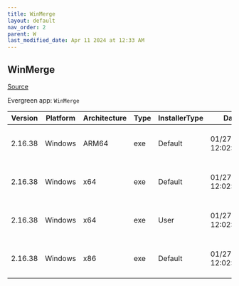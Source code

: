 ```yaml
---
title: WinMerge
layout: default
nav_order: 2
parent: W
last_modified_date: Apr 11 2024 at 12:33 AM
---
```


## WinMerge

[Source](https://winmerge.org/)

Evergreen app: `WinMerge`

| Version | Platform | Architecture | Type | InstallerType | Date                | Size     | URI                                                                                                                                                                                                              |
| ------- | -------- | ------------ | ---- | ------------- | ------------------- | -------- | ---------------------------------------------------------------------------------------------------------------------------------------------------------------------------------------------------------------- |
| 2.16.38 | Windows  | ARM64        | exe  | Default       | 01/27/2024 12:02:44 | 10696000 | [https://github.com/WinMerge/winmerge/releases/download/v2.16.38/WinMerge-2.16.38-ARM64-Setup.exe](https://github.com/WinMerge/winmerge/releases/download/v2.16.38/WinMerge-2.16.38-ARM64-Setup.exe)             |
| 2.16.38 | Windows  | x64          | exe  | Default       | 01/27/2024 12:02:44 | 9879016  | [https://github.com/WinMerge/winmerge/releases/download/v2.16.38/WinMerge-2.16.38-x64-Setup.exe](https://github.com/WinMerge/winmerge/releases/download/v2.16.38/WinMerge-2.16.38-x64-Setup.exe)                 |
| 2.16.38 | Windows  | x64          | exe  | User          | 01/27/2024 12:02:44 | 9879112  | [https://github.com/WinMerge/winmerge/releases/download/v2.16.38/WinMerge-2.16.38-x64-PerUser-Setup.exe](https://github.com/WinMerge/winmerge/releases/download/v2.16.38/WinMerge-2.16.38-x64-PerUser-Setup.exe) |
| 2.16.38 | Windows  | x86          | exe  | Default       | 01/27/2024 12:02:44 | 9306096  | [https://github.com/WinMerge/winmerge/releases/download/v2.16.38/WinMerge-2.16.38-Setup.exe](https://github.com/WinMerge/winmerge/releases/download/v2.16.38/WinMerge-2.16.38-Setup.exe)                         |
